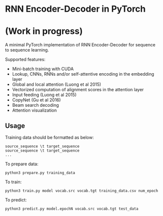 # RNN Encoder-Decoder in PyTorch
# (Work in progress)

A minimal PyTorch implementation of RNN Encoder-Decoder for sequence to sequence learning.

Supported features:
- Mini-batch training with CUDA
- Lookup, CNNs, RNNs and/or self-attentive encoding in the embedding layer
- Global and local attention (Luong et al 2015)
- Vectorized computation of alignment scores in the attention layer
- Input feeding (Luong et al 2015)
- CopyNet (Gu et al 2016)
- Beam search decoding
- Attention visualization

## Usage

Training data should be formatted as below:
```
source_sequence \t target_sequence
source_sequence \t target_sequence
...
```

To prepare data:
```
python3 prepare.py training_data
```

To train:
```
python3 train.py model vocab.src vocab.tgt training_data.csv num_epoch
```

To predict:
```
python3 predict.py model.epochN vocab.src vocab.tgt test_data
```
